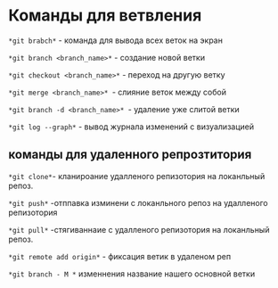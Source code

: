 # Команды для ветвления

`*git brabch*` - команда для вывода всех веток на экран

`*git branch <branch_name>*` - создание новой ветки

`*git checkout <branch_name>*` - переход на другую ветку

`*git merge <branch_name>* `- слияние веток между собой

`*git branch -d <branch_name>* `- удаление уже слитой ветки

`*git log --graph*` - вывод журнала изменений с визуализацией

## команды для удаленного репрозтитория 

`*git clone*`- кланироание удалленого  репизотория на локанльный репоз.

`*git push*`  -отппавка изминени с  локанльного репоз на удалленого  репизотория 

`*git pull*` -стягиваннаие с удалленого  репизотория на локанльный репоз.
 
`*git remote add origin*` - фиксация ветик в удаленом реп

`*git branch - M *` изменнения название нашего основной ветки 